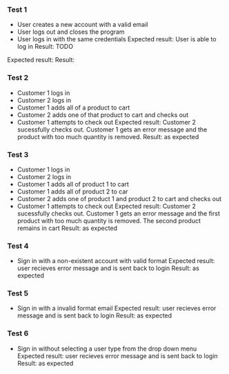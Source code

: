 ### Test 1
- User creates a new account with a valid email
- User logs out and closes the program
- User logs in with the same credentials
Expected result: User is able to log in
Result: TODO

Expected result:
Result:
### Test 2
- Customer 1 logs in
- Customer 2 logs in
- Customer 1 adds all of a product to cart
- Customer 2 adds one of that product to cart and checks out
- Customer 1 attempts to check out
Expected result: Customer 2 sucessfully checks out. Customer 1 gets an error message and the product with too much quantity is removed.
Result: as expected

### Test 3
- Customer 1 logs in
- Customer 2 logs in
- Customer 1 adds all of product 1 to cart
- Customer 1 adds all of product 2 to car
- Customer 2 adds one of product 1 and product 2 to cart and checks out
- Customer 1 attempts to check out
Expected result: Customer 2 sucessfully checks out. Customer 1 gets an error message and the first product with too much quantity is removed. The second product remains in cart
Result: as expected

### Test 4
- Sign in with a non-existent account with valid format
Expected result: user recieves error message and is sent back to login
Result: as expected

### Test 5
- Sign in with a invalid format email
Expected result: user recieves error message and is sent back to login
Result: as expected

### Test 6
- Sign in without selecting a user type from the drop down menu
Expected result: user recieves error message and is sent back to login
Result: as expected